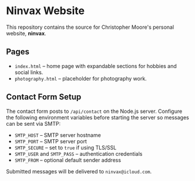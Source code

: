 # Ninvax Website

This repository contains the source for Christopher Moore's personal website, **ninvax**.

## Pages
- `index.html` – home page with expandable sections for hobbies and social links.
- `photography.html` – placeholder for photography work.

## Contact Form Setup

The contact form posts to `/api/contact` on the Node.js server. Configure the
following environment variables before starting the server so messages can be
sent via SMTP:

- `SMTP_HOST` – SMTP server hostname
- `SMTP_PORT` – SMTP server port
- `SMTP_SECURE` – set to `true` if using TLS/SSL
- `SMTP_USER` and `SMTP_PASS` – authentication credentials
- `SMTP_FROM` – optional default sender address

Submitted messages will be delivered to `ninvax@icloud.com`.
